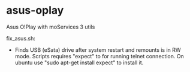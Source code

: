 # asus-oplay
Asus O!Play with moServices 3 utils

fix_asus.sh:
  - Finds USB (eSata) drive after system restart and remounts is in RW mode. 
Scripts requires "expect" to for running telnet connection. On ubuntu use "sudo apt-get install expect" to install it.
